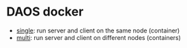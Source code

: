 # DAOS docker

* [single](/single): run server and client on the same node (container)
* [multi](/multi): run server and client on different nodes (containers)
